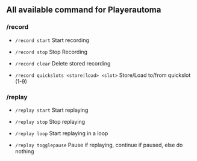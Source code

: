 ## All available command for Playerautoma

### /record

- `/record start` Start recording 

- `/record stop` Stop Recording 

- `/record clear` Delete stored recording

- `/record quickslots <store|load> <slot>`  Store/Load to/from quickslot (1-9)


### /replay

- `/replay start` Start replaying

- `/replay stop` Stop replaying

- `/replay loop` Start replaying in a loop

- `/replay togglepause` Pause if replaying, continue if paused, else do nothing

